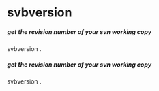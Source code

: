 # svbversion

##### get the revision number of your svn working copy

   svbversion  .

##### get the revision number of your svn working copy

   svbversion  .
